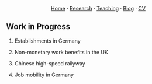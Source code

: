 <p align="center">
  <a href="https://binyueconomics.github.io/">Home</a>
  ·
  <a href="https://binyueconomics.github.io/research">Research</a>
  ·
  <a href="https://binyueconomics.github.io/teaching">Teaching</a>
  ·
  <a href="https://binyueconomics.github.io/blog">Blog</a>
  ·
  <a href="https://binyueconomics.github.io/CV">CV</a>
</p>

## Work in Progress

1. Establishments in Germany 

2. Non-monetary work benefits in the UK

3. Chinese high-speed railyway  

4. Job mobility in Germany 

